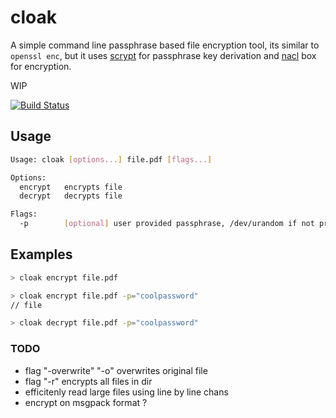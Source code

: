 # cloak

A simple command line passphrase based file encryption tool, its similar to `openssl enc`, but it uses [scrypt](http://www.tarsnap.com/scrypt.html) for passphrase key derivation and [nacl](https://nacl.cr.yp.to/) box for encryption. 

WIP

[![Build Status](https://travis-ci.org/drish/cloak.svg?branch=master)](https://travis-ci.org/drish/cloak)

## Usage

```sh
Usage: cloak [options...] file.pdf [flags...]

Options:
  encrypt	encrypts file
  decrypt	decrypts file

Flags:
  -p 		[optional] user provided passphrase, /dev/urandom if not provided
```

## Examples 

```sh
> cloak encrypt file.pdf

> cloak encrypt file.pdf -p="coolpassword"
// file

> cloak decrypt file.pdf -p="coolpassword"
```

### TODO 
	
- flag "-overwrite" "-o" overwrites original file
- flag "-r" encrypts all files in dir
- efficitenly read large files using line by line chans
- encrypt on msgpack format ?

